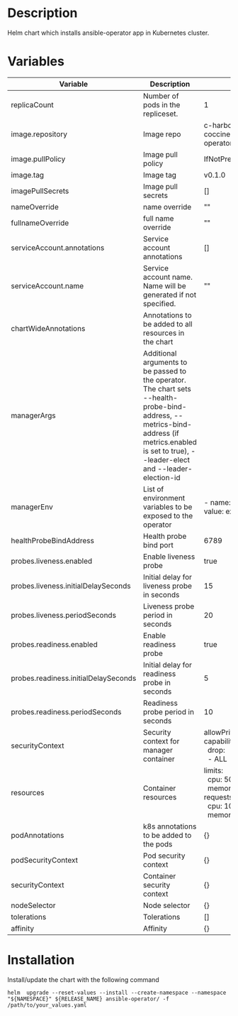 
# Description
Helm chart which installs ansible-operator app in Kubernetes cluster.
# Variables
| Variable | Description | Default | Required | Versions | 
|--|--|--|--|--|
| replicaCount | Number of pods in the repliceset. | 1 | No | 0.1.0 |
| image.repository | Image repo | c-harbor.casa-delle-coccinelle.link/operator/ansible-operator | No | 0.1.0 |
| image.pullPolicy | Image pull policy | IfNotPresent | No | 0.1.0 |
| image.tag | Image tag | v0.1.0 | No | 0.1.0 |
| imagePullSecrets | Image pull secrets | [] | No | 0.1.0 |
| nameOverride | name override | "" | No | 0.1.0 |
| fullnameOverride | full name override | "" | No | 0.1.0 |
| serviceAccount.annotations | Service account annotations | [] | No | 0.1.0 |
| serviceAccount.name | Service account name. Name will be generated if not specified. | "" | No | 0.1.0 |
| chartWideAnnotations | Annotations to be added to all resources in the chart | | No | 0.1.0 |
| managerArgs | Additional arguments to be passed to the operator. The chart sets --health-probe-bind-address, --metrics-bind-address (if metrics.enabled is set to true), --leader-elect and --leader-election-id | | No | 0.1.0 |
| managerEnv | List of environment variables to be exposed to the operator | - name: ANSIBLE_GATHERING<br> value: explicit | No | 0.1.0 |
| healthProbeBindAddress | Health probe bind port | 6789 | No | 0.1.0 |
| probes.liveness.enabled | Enable liveness probe | true | No | 0.1.0 |
| probes.liveness.initialDelaySeconds | Initial delay for liveness probe in seconds | 15 | No | 0.1.0 |
| probes.liveness.periodSeconds | Liveness probe period in seconds | 20 | No | 0.1.0 |
| probes.readiness.enabled | Enable readiness probe | true | No | 0.1.0 |
| probes.readiness.initialDelaySeconds | Initial delay for readiness probe in seconds | 5 | No | 0.1.0 |
| probes.readiness.periodSeconds | Readiness probe period in seconds | 10 | No | 0.1.0 |
| securityContext | Security context for manager container | allowPrivilegeEscalation: false<br>capabilities:<br>&nbsp;&nbsp;drop:<br>&nbsp;&nbsp;- ALL | No | 0.1.0 |
| resources | Container resources | limits:<br>&nbsp;&nbsp;cpu: 500m<br>&nbsp;&nbsp;memory: 768Mi<br>requests:<br>&nbsp;&nbsp;cpu: 10m<br>&nbsp;&nbsp;memory: 256Mi | No | 0.1.0 |
| podAnnotations | k8s annotations to be added to the pods |{} | No | 0.1.0 |
| podSecurityContext | Pod security context | {} | No | 0.1.0 |
| securityContext | Container security context | {} | No | 0.1.0 |
| nodeSelector | Node selector | {} | No | 0.1.0 |
| tolerations | Tolerations | [] | No | 0.1.0 |
| affinity | Affinity | {} | No | 0.1.0 |

# Installation
Install/update the chart with the following command

    helm  upgrade --reset-values --install --create-namespace --namespace "${NAMESPACE}" ${RELEASE_NAME} ansible-operator/ -f /path/to/your_values.yaml

